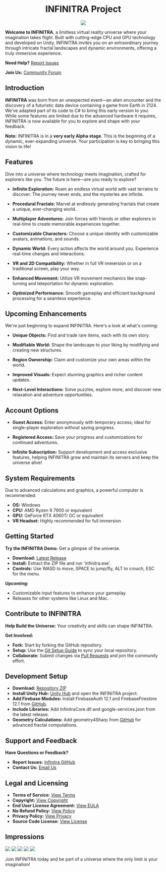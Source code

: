 <center>

<h1>INFINITRA Project</h1>

<img src="images/infinitra-logo01-small.png" />

</center>

**Welcome to INFINITRA**, a limitless virtual reality universe where your imagination takes flight. Built with cutting-edge CPU and GPU technology and developed on Unity, INFINITRA invites you on an extraordinary journey through intricate fractal landscapes and dynamic environments, offering a truly immersive experience.

**Need Help?** [Report Issues](https://github.com/richardbogad/INFINITRA/issues)

**Join Us:** [Community Forum](https://github.com/richardbogad/infinitra/discussions)

Introduction
------------

**INFINITRA** was born from an unexpected event—an alien encounter and the discovery of a futuristic data device containing a game from Earth in 2124. We've adapted part of its code to C# to bring this early version to you. While some features are limited due to the advanced hardware it requires, INFINITRA is now available for you to explore and shape with your feedback.

**Note:** INFINITRA is in a **very early Alpha stage**. This is the beginning of a dynamic, ever-expanding universe. Your participation is key to bringing this vision to life!

Features
--------

Dive into a universe where technology meets imagination, crafted for explorers like you. The future is here—are you ready to explore?

- **Infinite Exploration:** Roam an endless virtual world with vast terrains to discover. The journey never ends, and the mysteries are infinite.

- **Procedural Fractals:** Marvel at endlessly generating fractals that create a unique, ever-changing world.

- **Multiplayer Adventures:** Join forces with friends or other explorers in real-time to create memorable experiences together.

- **Customizable Characters:** Choose a unique identity with customizable avatars, animations, and sounds.

- **Dynamic World:** Every action affects the world around you. Experience real-time changes and interactions.

- **VR and 2D Compatibility:** Whether in full VR immersion or on a traditional screen, play your way.

- **Enhanced Movement:** Utilize VR movement mechanics like snap-turning and teleportation for dynamic exploration.

- **Optimized Performance:** Smooth gameplay and efficient background processing for a seamless experience.

Upcoming Enhancements
---------------------

We're just beginning to expand INFINITRA. Here's a look at what's coming:

- **Unique Objects:** Find and trade rare items, each with its own story.

- **Modifiable World:** Shape the landscape to your liking by modifying and creating new structures.

- **Region Ownership:** Claim and customize your own areas within the world.

- **Improved Visuals:** Expect stunning graphics and richer content updates.

- **Next-Level Interactions:** Solve puzzles, explore more, and discover new relaxation and adventure opportunities.

Account Options
---------------

- **Guest Access:** Enter anonymously with temporary access; ideal for single-player exploration without saving progress.

- **Registered Access:** Save your progress and customizations for continued adventures.

- **Infinite Subscription:** Support development and access exclusive features, helping INFINITRA grow and maintain its servers and keep the universe alive!

System Requirements
-------------------

Due to advanced calculations and graphics, a powerful computer is recommended:

- **OS:** Windows
- **CPU:** AMD Ryzen 9 7900 or equivalent
- **GPU:** GeForce RTX 4060Ti OC or equivalent
- **VR Headset:** Highly recommended for full immersion

Getting Started
---------------
**Try the INFINITRA Demo:** Get a glimpse of the universe.

- **Download:** [Latest Release](https://github.com/richardbogad/infinitra/releases/)
- **Install:** Extract the ZIP file and run 'infinitra.exe'.
- **Controls:** Use WASD to move, SPACE to jump/fly, ALT to crouch, ESC for the menu.

**Upcoming:** 
- Customizable input features to enhance your gameplay.
- Releases for other systems like Linux and Mac.

Contribute to INFINITRA
-----------------------

**Help Build the Universe:** Your creativity and skills can shape INFINITRA.

**Get Involved:**
- **Fork:** Start by forking the GitHub repository.
- **Setup:** Use the [Git Setup Guide](https://help.github.com/articles/set-up-git) to sync your local repository.
- **Collaborate:** Submit changes via [Pull Requests](https://help.github.com/articles/using-pull-requests) and join the community effort.

Development Setup
-----------------

- **Download:** [Repository ZIP](https://github.com/richardbogad/INFINITRA/archive/master.zip)
- **Install Unity Hub:** [Unity Hub](https://unity.com/download) and open the INFINITRA project.
- **Add Firebase Modules:** Install FirebaseAuth 12.1 and FirebaseFirestore 12.1 from [GitHub](https://github.com/firebase/firebase-unity-sdk/releases).
- **Include Libraries:** Add InfinitraCore.dll and google-services.json from the latest release.
- **Geometry Calculations:** Add geometry4Sharp from [GitHub](https://github.com/NewWheelTech/geometry4Sharp) for advanced fractal computations.

Support and Feedback
--------------------
**Have Questions or Feedback?**
- **Report Issues:** [Infinitra GitHub](https://github.com/richardbogad/INFINITRA/issues)
- **Contact Us:** [Email Us](mailto:infinitra.world@gmail.com)

Legal and Licensing
-------------------
- **Terms of Service:** [View Terms](TERMS.md)
- **Copyright:** [View Copyright](COPYRIGHT.md)
- **End User License Agreement:** [View EULA](EULA.md)
- **No Refund Policy:** [View Policy](NOREFUND.md)
- **Privacy Policy:** [View Privacy](PRIVACY.md)
- **Source Code License:** [View License](LICENSE.txt)

Impressions
-----------
<img src="images/inworld1.jpg" />
<img src="images/inworld2.jpg" />
<img src="images/inworld3.jpg" />
<img src="images/inworld4.jpg" />
<img src="images/iso1.jpg" />

Join INFINITRA today and be part of a universe where the only limit is your imagination!
